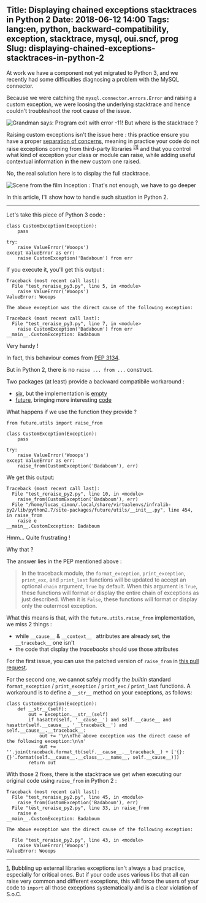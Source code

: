 Title: Displaying chained exceptions stacktraces in Python 2
Date: 2018-06-12 14:00
Tags: lang:en, python, backward-compatibility, exception, stacktrace, mysql, oui.sncf, prog
Slug: displaying-chained-exceptions-stacktraces-in-python-2
---

At work we have a component not yet migrated to Python 3,
and we recently had some difficulties diagnosing a problem with the MySQL connector.

Because we were catching the `mysql.connector.errors.Error` and raising a custom exception,
we were loosing the underlying stacktrace and hence couldn't troubleshoot the root cause of the issue.

![Grandman says: Program exit with error -11! But where is the stacktrace ?](images/2018/06/program-exit-with-11-but-where-is-the-stacktrace.jpg)

Raising custom exceptions isn't the issue here :
this practice ensure you have a proper [separation of concerns](https://en.wikipedia.org/wiki/Separation_of_concerns),
meaning in practice your code do not raise exceptions coming from third-party libraries <sup><a id="ref1" href="javascript:;" onclick="document.location.hash='fn1';">[1]</a></sup>
and that you control what kind of exception your class or module can raise,
while adding useful contextual information in the new custom one raised.

No, the real solution here is to display the full stacktrace.

![Scene from the film Inception : That's not enough, we have to go deeper](images/2018/06/inception-thats-not-enough-we-have-to-go-deeper.png)

In this article, I'll show how to handle such situation in Python 2.

---

Let's take this piece of Python 3 code :
```
class CustomException(Exception):
    pass

try:
    raise ValueError('Wooops')
except ValueError as err:
    raise CustomException('Badaboum') from err
```

If you execute it, you'll get this output :
```
Traceback (most recent call last):
  File "test_reraise_py3.py", line 5, in <module>
    raise ValueError('Wooops')
ValueError: Wooops

The above exception was the direct cause of the following exception:

Traceback (most recent call last):
  File "test_reraise_py3.py", line 7, in <module>
    raise CustomException('Badaboum') from err
__main__.CustomException: Badaboum
```

Very handy !

In fact, this behaviour comes from [PEP 3134](https://www.python.org/dev/peps/pep-3134/).

But in Python 2, there is no `raise ... from ...` construct.

Two packages (at least) provide a backward compatibile workaround :

- [six](https://pypi.org/project/six/), but the implementation is [empty](https://github.com/benjaminp/six/blob/master/six.py#L736)
- [future](https://pypi.org/project/future/), bringing more interesting [code](https://github.com/PythonCharmers/python-future/blob/master/src/future/utils/__init__.py#L422)

What happens if we use the function they provide ?
```
from future.utils import raise_from

class CustomException(Exception):
    pass

try:
    raise ValueError('Wooops')
except ValueError as err:
    raise_from(CustomException('Badaboum'), err)
```

We get this output:
```
Traceback (most recent call last):
  File "test_reraise_py2.py", line 10, in <module>
    raise_from(CustomException('Badaboum'), err)
  File "/home/lucas_cimon/.local/share/virtualenvs/infralib-py2/lib/python2.7/site-packages/future/utils/__init__.py", line 454, in raise_from
    raise e
__main__.CustomException: Badaboum
```

Hmm... Quite frustrating !

Why that ?

The answer lies in the PEP mentioned above :

> In the traceback module, the `format_exception`, `print_exception`, `print_exc`, and `print_last` functions will be updated to accept an optional `chain` argument, `True` by default.
> When this argument is `True`, these functions will format or display the entire chain of exceptions as just described.
> When it is `False`, these functions will format or display only the outermost exception.

What this means is that, with the `future.utils.raise_from` implementation, we miss 2 things :

- while `__cause__` & `__context__ ` attributes are already set, the `__traceback__` one isn't
- the code that display the _tracebacks_ should use those attributes

For the first issue, you can use the patched version of `raise_from` in [this pull request](https://github.com/PythonCharmers/python-future/pull/341).

For the second one, we cannot safely modify the _builtin_ standard `format_exception` / `print_exception` / `print_exc` / `print_last` functions.
A workaround is to define a `__str__` method on your exceptions, as follows:
```
class CustomException(Exception):
    def __str__(self):
        out = Exception.__str__(self)
        if hasattr(self, '__cause__') and self.__cause__ and hasattr(self.__cause__, '__traceback__') and self.__cause__.__traceback__:
            out += '\n\nThe above exception was the direct cause of the following exception:\n\n'
            out += ''.join(traceback.format_tb(self.__cause__.__traceback__) + ['{}: {}'.format(self.__cause__.__class__.__name__, self.__cause__)])
        return out
```

With those 2 fixes, there is the stacktrace we get when executing our original code using `raise_from` in Python 2 :
```
Traceback (most recent call last):
  File "test_reraise_py2.py", line 45, in <module>
    raise_from(CustomException('Badaboum'), err)
  File "test_reraise_py2.py", line 33, in raise_from
    raise e
__main__.CustomException: Badaboum

The above exception was the direct cause of the following exception:

  File "test_reraise_py2.py", line 43, in <module>
    raise ValueError('Wooops')
ValueError: Wooops
```

---

<a id="fn1" href="javascript:;" onclick="document.location.hash='ref1';">1.</a> Bubbling up external libraries exceptions isn't always a bad practice,
especially for critical ones. But if your code uses various libs that all can raise very common and different exceptions,
this will force the users of your code to `import` all those exceptions systematically and is a clear violation of S.o.C.

<style>
article img { max-height: 20rem; }
</style>
